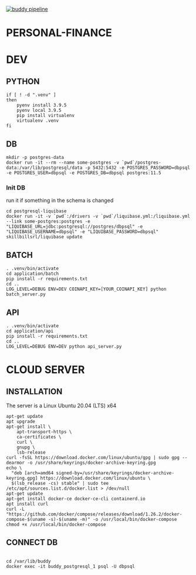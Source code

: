 [![buddy pipeline](https://app.buddy.works/skillbill-bw/personal-finance/pipelines/pipeline/373011/badge.svg?token=107d3bbbb60ecabcdb08e0c4f842888977cc5d7b269e84936f8b8074747daf78 "buddy pipeline")](https://app.buddy.works/skillbill-bw/personal-finance/pipelines/pipeline/373011)

PERSONAL-FINANCE
================

# DEV

## PYTHON

```
if [ ! -d ".venv" ]
then
    pyenv install 3.9.5
    pyenv local 3.9.5 
    pip install virtualenv
    virtualenv .venv
fi
```

## DB

```shell
mkdir -p postgres-data
docker run -it --rm --name some-postgres -v `pwd`/postgres-data:/var/lib/postgresql/data -p 5432:5432 -e POSTGRES_PASSWORD=dbpsql -e POSTGRES_USER=dbpsql -e POSTGRES_DB=dbpsql postgres:11.5
```

### Init DB

run it if something in the schema is changed

```shell
cd postgresql-liquibase
docker run -it -v `pwd`:/drivers -v `pwd`/liquibase.yml:/liquibase.yml --link some-postgres:postgres -e "LIQUIBASE_URL=jdbc:postgresql://postgres/dbpsql" -e "LIQUIBASE_USERNAME=dbpsql" -e "LIQUIBASE_PASSWORD=dbpsql" skillbillsrl/liquibase update
```

## BATCH

```shell
. .venv/bin/activate
cd application/batch
pip install -r requirements.txt
cd ..
LOG_LEVEL=DEBUG ENV=DEV COINAPI_KEY=[YOUR_COINAPI_KEY] python batch_server.py
```

## API

```shell
. .venv/bin/activate
cd application/api
pip install -r requirements.txt
cd ..
LOG_LEVEL=DEBUG ENV=DEV python api_server.py
```

# CLOUD SERVER

## INSTALLATION

The server is a Linux Ubuntu 20.04 (LTS) x64

```shell
apt-get update
apt upgrade
apt-get install \
    apt-transport-https \
    ca-certificates \
    curl \
    gnupg \
    lsb-release
curl -fsSL https://download.docker.com/linux/ubuntu/gpg | sudo gpg --dearmor -o /usr/share/keyrings/docker-archive-keyring.gpg
echo \
  "deb [arch=amd64 signed-by=/usr/share/keyrings/docker-archive-keyring.gpg] https://download.docker.com/linux/ubuntu \
  $(lsb_release -cs) stable" | sudo tee /etc/apt/sources.list.d/docker.list > /dev/null
apt-get update
apt-get install docker-ce docker-ce-cli containerd.io
apt install curl
curl -L "https://github.com/docker/compose/releases/download/1.26.2/docker-compose-$(uname -s)-$(uname -m)" -o /usr/local/bin/docker-compose
chmod +x /usr/local/bin/docker-compose
```

## CONNECT DB

```shell

cd /var/lib/buddy
docker exec -it buddy_postgresql_1 psql -U dbpsql

```
